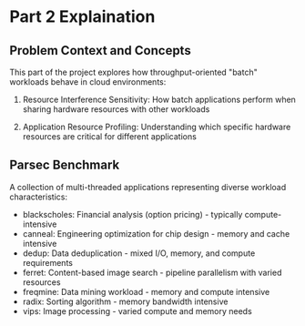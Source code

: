 # Part 2 Explaination

## Problem Context and Concepts

This part of the project explores how throughput-oriented "batch" workloads behave in cloud environments:

1. Resource Interference Sensitivity: How batch applications perform when sharing hardware resources with other workloads

2. Application Resource Profiling: Understanding which specific hardware resources are critical for different applications

## Parsec Benchmark

A collection of multi-threaded applications representing diverse workload characteristics:

- blackscholes: Financial analysis (option pricing) - typically compute-intensive
- canneal: Engineering optimization for chip design - memory and cache intensive
- dedup: Data deduplication - mixed I/O, memory, and compute requirements
- ferret: Content-based image search - pipeline parallelism with varied resources
- freqmine: Data mining workload - memory and compute intensive
- radix: Sorting algorithm - memory bandwidth intensive
- vips: Image processing - varied compute and memory needs
